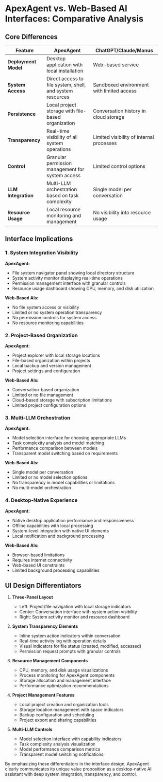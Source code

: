 # ApexAgent vs. Web-Based AI Interfaces: Comparative Analysis

## Core Differences

| Feature | ApexAgent | ChatGPT/Claude/Manus |
|---------|-----------|----------------------|
| **Deployment Model** | Desktop application with local installation | Web-based service |
| **System Access** | Direct access to file system, shell, and system resources | Sandboxed environment with limited access |
| **Persistence** | Local project storage with file-based organization | Conversation history in cloud storage |
| **Transparency** | Real-time visibility of all system operations | Limited visibility of internal processes |
| **Control** | Granular permission management for system access | Limited control options |
| **LLM Integration** | Multi-LLM orchestration based on task complexity | Single model per conversation |
| **Resource Usage** | Local resource monitoring and management | No visibility into resource usage |

## Interface Implications

### 1. System Integration Visibility

**ApexAgent:**
- File system navigator panel showing local directory structure
- System activity monitor displaying real-time operations
- Permission management interface with granular controls
- Resource usage dashboard showing CPU, memory, and disk utilization

**Web-Based AIs:**
- No file system access or visibility
- Limited or no system operation transparency
- No permission controls for system access
- No resource monitoring capabilities

### 2. Project-Based Organization

**ApexAgent:**
- Project explorer with local storage locations
- File-based organization within projects
- Local backup and version management
- Project settings and configuration

**Web-Based AIs:**
- Conversation-based organization
- Limited or no file management
- Cloud-based storage with subscription limitations
- Limited project configuration options

### 3. Multi-LLM Orchestration

**ApexAgent:**
- Model selection interface for choosing appropriate LLMs
- Task complexity analysis and model matching
- Performance comparison between models
- Transparent model switching based on requirements

**Web-Based AIs:**
- Single model per conversation
- Limited or no model selection options
- No transparency in model capabilities or limitations
- No multi-model orchestration

### 4. Desktop-Native Experience

**ApexAgent:**
- Native desktop application performance and responsiveness
- Offline capabilities with local processing
- System-level integration with native UI elements
- Local notification and background processing

**Web-Based AIs:**
- Browser-based limitations
- Requires internet connectivity
- Web-based UI constraints
- Limited background processing capabilities

## UI Design Differentiators

1. **Three-Panel Layout**
   - Left: Project/file navigation with local storage indicators
   - Center: Conversation interface with system action visibility
   - Right: System activity monitor and resource dashboard

2. **System Transparency Elements**
   - Inline system action indicators within conversation
   - Real-time activity log with operation details
   - Visual indicators for file status (created, modified, accessed)
   - Permission request prompts with granular controls

3. **Resource Management Components**
   - CPU, memory, and disk usage visualizations
   - Process monitoring for ApexAgent components
   - Storage allocation and management interface
   - Performance optimization recommendations

4. **Project Management Features**
   - Local project creation and organization tools
   - Storage location management with space indicators
   - Backup configuration and scheduling
   - Project export and sharing capabilities

5. **Multi-LLM Controls**
   - Model selection interface with capability indicators
   - Task complexity analysis visualization
   - Model performance comparison metrics
   - Transparent model switching notifications

By emphasizing these differentiators in the interface design, ApexAgent clearly communicates its unique value proposition as a desktop-native AI assistant with deep system integration, transparency, and control.
